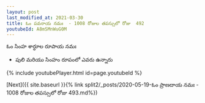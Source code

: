 ```yaml
---
layout: post
last_modified_at: 2021-03-30
title: ఓం పవనాయ నమః  - 1008 రోజుల తపస్సులో రోజు  492
youtubeId: A8mSMnWuG0M
---
```

 
 
 ఓం సింహ శార్ధూల రూపాయ నమః  
 
 -  పులి మరియు సింహం రూపంలో ఎవరు ఉన్నారు 
 
  
 
  
 
 
 
 
 
 


{% include youtubePlayer.html id=page.youtubeId %}
 
[Next]({{ site.baseurl }}{% link  split2/_posts/2020-05-19-ఓం ప్రాణదాయ నమః  - 1008 రోజుల తపస్సులో రోజు  493.md%})
 
